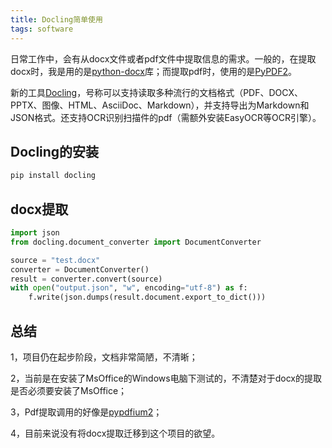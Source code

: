 ```yaml
---
title: Docling简单使用
tags: software
---
```


日常工作中，会有从docx文件或者pdf文件中提取信息的需求。一般的，在提取docx时，我是用的是[python-docx](https://python-docx.readthedocs.io/en/latest/)库；而提取pdf时，使用的是[PyPDF2](https://pypdf2.readthedocs.io/en/3.x/)。

新的工具[Docling](https://ds4sd.github.io/docling/)，号称可以支持读取多种流行的文档格式（PDF、DOCX、PPTX、图像、HTML、AsciiDoc、Markdown），并支持导出为Markdown和JSON格式。还支持OCR识别扫描件的pdf（需额外安装EasyOCR等OCR引擎）。


## Docling的安装


```bash
pip install docling
```

## docx提取

```python
import json
from docling.document_converter import DocumentConverter

source = "test.docx"
converter = DocumentConverter()
result = converter.convert(source)
with open("output.json", "w", encoding="utf-8") as f:
    f.write(json.dumps(result.document.export_to_dict()))
```

## 总结

1，项目仍在起步阶段，文档非常简陋，不清晰；

2，当前是在安装了MsOffice的Windows电脑下测试的，不清楚对于docx的提取是否必须要安装了MsOffice；

3，Pdf提取调用的好像是[pypdfium2](https://pypdfium2.readthedocs.io/en/stable/)；

4，目前来说没有将docx提取迁移到这个项目的欲望。

